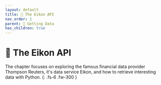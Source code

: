 ```yaml
---
layout: default
title: 🎏 The Eikon API 
nav_order: 1
parent: 🎏 Getting Data
has_children: true
---
```


# 🎏 The Eikon API

The chapter focuses on exploring the famous financial data provider Thompson Reuters, it's data service Eikon, and how to retrieve interesting data with Python. 
{: .fs-6 .fw-300 }
